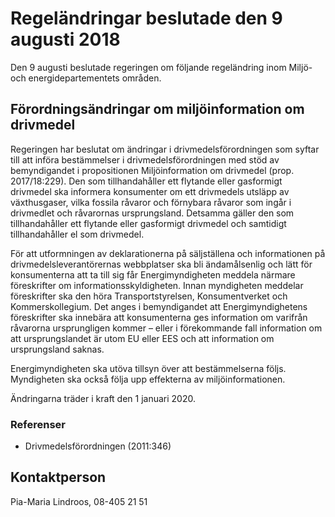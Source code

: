 # Regeländringar beslutade den 9 augusti 2018

Den 9 augusti beslutade regeringen om följande regeländring inom Miljö- och energidepartementets områden.

## Förordningsändringar om miljöinformation om drivmedel

Regeringen har beslutat om ändringar i drivmedelsförordningen som syftar till att införa bestämmelser i drivmedelsförordningen med stöd av bemyndigandet i propositionen Miljöinformation om drivmedel (prop. 2017/18:229). Den som tillhandahåller ett flytande eller gasformigt drivmedel ska informera konsumenter om ett drivmedels utsläpp av växthusgaser, vilka fossila råvaror och förnybara råvaror som ingår i drivmedlet och råvarornas ursprungsland. Detsamma gäller den som tillhandahåller ett flytande eller gasformigt drivmedel och samtidigt tillhandahåller el som drivmedel.

För att utformningen av deklarationerna på säljställena och informationen på drivmedelsleverantörernas webbplatser ska bli ändamålsenlig och lätt för konsumenterna att ta till sig får Energimyndigheten meddela närmare föreskrifter om informationsskyldigheten. Innan myndigheten meddelar föreskrifter ska den höra Transportstyrelsen, Konsumentverket och Kommerskollegium. Det anges i bemyndigandet att Energimyndighetens föreskrifter ska innebära att konsumenterna ges information om varifrån råvarorna ursprungligen kommer – eller i förekommande fall information om att ursprungslandet är utom EU eller EES och att information om ursprungsland saknas.

Energimyndigheten ska utöva tillsyn över att bestämmelserna följs. Myndigheten ska också följa upp effekterna av miljöinformationen.

Ändringarna träder i kraft den 1 januari 2020.

### Referenser

* Drivmedelsförordningen (2011:346)

## Kontaktperson

Pia-Maria Lindroos, 08-405 21 51
